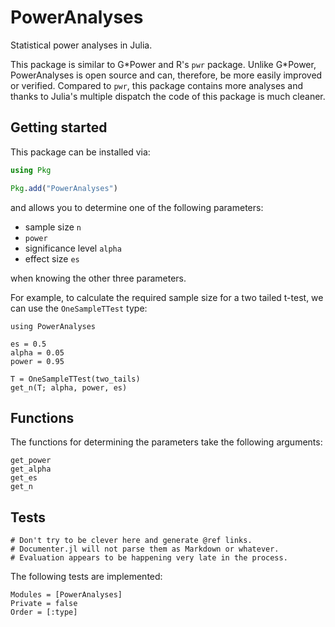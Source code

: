 # PowerAnalyses

Statistical power analyses in Julia.

This package is similar to G\*Power and R's `pwr` package.
Unlike G\*Power, PowerAnalyses is open source and can, therefore, be more easily improved or verified.
Compared to `pwr`, this package contains more analyses and thanks to Julia's multiple dispatch the code of this package is much cleaner.

## Getting started

This package can be installed via:

```julia
using Pkg

Pkg.add("PowerAnalyses")
```

and allows you to determine one of the following parameters:

- sample size `n`
- `power`
- significance level `alpha`
- effect size `es`

when knowing the other three parameters.

For example, to calculate the required sample size for a two tailed t-test, we can use the `OneSampleTTest` type:

```@example
using PowerAnalyses

es = 0.5
alpha = 0.05
power = 0.95

T = OneSampleTTest(two_tails)
get_n(T; alpha, power, es)
```

## Functions

The functions for determining the parameters take the following arguments:

```@docs
get_power
get_alpha
get_es
get_n
```

## Tests

```@eval
# Don't try to be clever here and generate @ref links.
# Documenter.jl will not parse them as Markdown or whatever.
# Evaluation appears to be happening very late in the process.
```

The following tests are implemented:

```@autodocs
Modules = [PowerAnalyses]
Private = false
Order = [:type]
```
